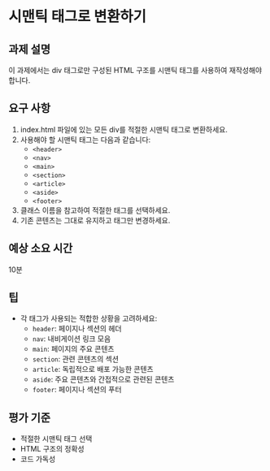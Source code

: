 # 시맨틱 태그로 변환하기

## 과제 설명

이 과제에서는 div 태그로만 구성된 HTML 구조를 시맨틱 태그를 사용하여 재작성해야 합니다.

## 요구 사항

1. index.html 파일에 있는 모든 div를 적절한 시맨틱 태그로 변환하세요.
2. 사용해야 할 시맨틱 태그는 다음과 같습니다:
   - `<header>`
   - `<nav>`
   - `<main>`
   - `<section>`
   - `<article>`
   - `<aside>`
   - `<footer>`
3. 클래스 이름을 참고하여 적절한 태그를 선택하세요.
4. 기존 콘텐츠는 그대로 유지하고 태그만 변경하세요.

## 예상 소요 시간

10분

## 팁

- 각 태그가 사용되는 적합한 상황을 고려하세요:
  - `header`: 페이지나 섹션의 헤더
  - `nav`: 내비게이션 링크 모음
  - `main`: 페이지의 주요 콘텐츠
  - `section`: 관련 콘텐츠의 섹션
  - `article`: 독립적으로 배포 가능한 콘텐츠
  - `aside`: 주요 콘텐츠와 간접적으로 관련된 콘텐츠
  - `footer`: 페이지나 섹션의 푸터

## 평가 기준

- 적절한 시맨틱 태그 선택
- HTML 구조의 정확성
- 코드 가독성

